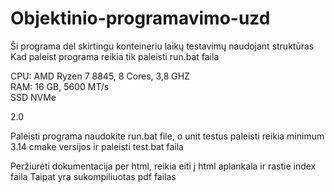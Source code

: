 # Objektinio-programavimo-uzd

Ši programa del skirtingu konteineriu laikų testavimų naudojant struktūras
Kad paleist programa reikia tik paleisti run.bat faila


CPU: AMD Ryzen 7 8845, 8 Cores, 3,8 GHZ<br>
RAM: 16 GB, 5600 MT/s<br>
SSD NVMe <br>

2.0

Paleisti programa naudokite run.bat file, o unit testus paleisti reikia minimum 3.14 cmake versijos ir paleisti test.bat faila

Peržiurėti dokumentacija per html, reikia eiti į html aplankala ir rastie index faila
Taipat yra sukompiliuotas pdf failas 